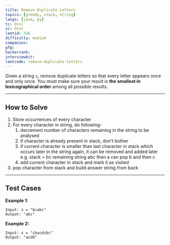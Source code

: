 ```yaml
---
title: Remove Duplicate Letters
topics: [greedy, stack, string]
langs: [java, py]
tc: O(n)
sc: O(n)
leetid: 316
difficulty: medium
companies: 
gfg: 
hackerrank: 
interviewbit: 
leetcode: remove-duplicate-letters
---
```


Given a string `s`, remove duplicate letters so that every letter appears once and only once. 
You must make sure your result is **the smallest in lexicographical order** among all possible results.

---
## How to Solve

1. Store occurrences of every character
2. For every character in string, do following-
   1. decrement number of characters remaining in the string to be analysed
   2. if character is already present in stack, don't bother
   3. if current character is smaller than last character in stack which occurs later in the string again, 
      it can be removed and  added later e.g. stack = bc remaining string abc then a can pop b and then c
   4. add current character in stack and mark it as visited
3. pop character from stack and build answer string from back

---

## Test Cases

**Example 1:** 
```
Input: s = "bcabc"
Output: "abc"
```

**Example 2:** 
```
Input: s = "cbacdcbc"
Output: "acdb"
```